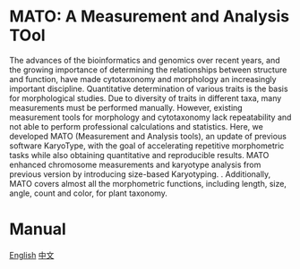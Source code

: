 # MATO: A Measurement and Analysis TOol
The advances of the bioinformatics and genomics over recent years, and the growing importance of determining the relationships between structure and function, have made cytotaxonomy and morphology an increasingly important discipline. Quantitative determination of various traits is the basis for morphological studies. Due to diversity of traits in different taxa, many measurements must be performed manually. However, existing measurement tools for morphology and cytotaxonomy lack repeatability and not able to perform professional calculations and statistics. Here, we developed MATO (Measurement and Analysis tools), an update of previous software KaryoType, with the goal of accelerating repetitive morphometric tasks while also obtaining quantitative and reproducible results. MATO enhanced chromosome measurements and karyotype analysis from previous version by introducing size-based Karyotyping. . Additionally, MATO covers almost all the morphometric functions, including length, size, angle, count and color, for plant taxonomy. 

# Manual
[English](./manual_en.pdf) [中文](./manual_zh_cn.pdf)

